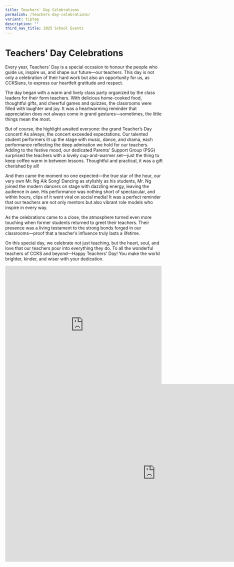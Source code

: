 ```yaml
---
title: Teachers' Day Celebrations
permalink: /teachers-day-celebrations/
variant: tiptap
description: ""
third_nav_title: 2025 School Events
---
```

<h1><strong>Teachers' Day Celebrations</strong></h1>
<p>Every year, Teachers' Day is a special occasion to honour the people who
guide us, inspire us, and shape our future—our teachers. This day is not
only a celebration of their hard work but also an opportunity for us, as
CCKSians, to express our heartfelt gratitude and respect.</p>
<p>The day began with a warm and lively class party organized by the class
leaders for their form teachers. With delicious home-cooked food, thoughtful
gifts, and cheerful games and quizzes, the classrooms were filled with
laughter and joy. It was a heartwarming reminder that appreciation does
not always come in grand gestures—sometimes, the little things mean the
most.</p>
<p>But of course, the highlight awaited everyone: the grand Teacher’s Day
concert! As always, the concert exceeded expectations. Our talented student
performers lit up the stage with music, dance, and drama, each performance
reflecting the deep admiration we hold for our teachers. Adding to the
festive mood, our dedicated Parents’ Support Group (PSG) surprised the
teachers with a lovely cup-and-warmer set—just the thing to keep coffee
warm in between lessons. Thoughtful and practical, it was a gift cherished
by all!</p>
<p>And then came the moment no one expected—the true star of the hour, our
very own Mr. Ng Aik Song! Dancing as stylishly as his students, Mr. Ng
joined the modern dancers on stage with dazzling energy, leaving the audience
in awe. His performance was nothing short of spectacular, and within hours,
clips of it went viral on social media! It was a perfect reminder that
our teachers are not only mentors but also vibrant role models who inspire
in every way.</p>
<p>As the celebrations came to a close, the atmosphere turned even more touching
when former students returned to greet their teachers. Their presence was
a living testament to the strong bonds forged in our classrooms—proof that
a teacher’s influence truly lasts a lifetime.</p>
<p>On this special day, we celebrate not just teaching, but the heart, soul,
and love that our teachers pour into everything they do. To all the wonderful
teachers of CCKS and beyond—Happy Teachers' Day! You make the world brighter,
kinder, and wiser with your dedication.</p>
<div class="iframe-wrapper">
<iframe style="border:none;overflow:hidden" height="378" width="500" allowfullscreen="true" frameborder="0" src="https://www.facebook.com/plugins/post.php?href=https%3A%2F%2Fwww.facebook.com%2FCCKSians%2Fposts%2Fpfbid0WrPzFPXZFfRQUPbyyScLaLG5mcQkhLC1tL36V6eXwQ2qjuNodM6bzs3dXUPDfEzWl&amp;show_text=true&amp;width=500"></iframe>
</div>
<div class="iframe-wrapper">
<iframe height="569" width="960" allowfullscreen="true" frameborder="0" src="https://docs.google.com/presentation/d/e/2PACX-1vTejt2rTloFoBN37ms6IUsXXPX-i2ouyIAAFYlVkLGnpKRVYdAIjm64Y9gJZzrDcGtsMtxQZ3OdoGfm/pubembed?start=true&amp;loop=true&amp;delayms=3000"></iframe>
</div>
<p></p>